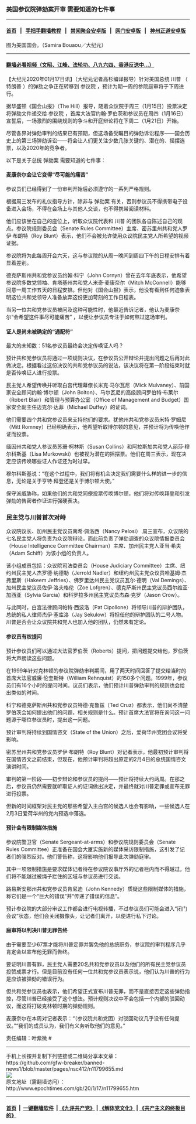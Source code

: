 ### 美国参议院弹劾案开审 需要知道的七件事
------------------------

#### [首页](https://github.com/gfw-breaker/banned-news1/blob/master/README.md) &nbsp;&nbsp;|&nbsp;&nbsp; [手把手翻墙教程](https://github.com/gfw-breaker/guides/wiki) &nbsp;&nbsp;|&nbsp;&nbsp; [禁闻聚合安卓版](https://github.com/gfw-breaker/bn-android) &nbsp;&nbsp;|&nbsp;&nbsp; [网门安卓版](https://github.com/oGate2/oGate) &nbsp;&nbsp;|&nbsp;&nbsp; [神州正道安卓版](https://github.com/SzzdOgate/update) 



<div><img alt="" class="aligncenter wp-post-image" src="http://i.epochtimes.com/assets/uploads/2018/11/790171d9ab1fa24838c45799fc1d644d-600x400.jpg"/>
<div class="red16 caption">
 图为美国国会。（Samira Bouaou／大纪元）
</div>
</div><hr/>

#### [翻墙必看视频（文昭、江峰、法轮功、八九六四、香港反送中...）](http://167.172.214.107/home.html)

<div><p>
 【大纪元2020年01月17日讯】（大纪元记者高杉编译报导）针对美国总统
 <ok href="http://www.epochtimes.com/gb/tag/%E5%B7%9D%E6%99%AE.html">
  川普
 </ok>
 （
 <ok href="http://www.epochtimes.com/gb/tag/%E7%89%B9%E6%9C%97%E6%99%AE.html">
  特朗普
 </ok>
 ）的弹劾之争正在转移到
 <ok href="http://www.epochtimes.com/gb/tag/%E5%8F%82%E8%AE%AE%E9%99%A2.html">
  参议院
 </ok>
 ，预计为期一周的参院庭审将于下周进行。
</p>
<p>
 据华盛顿《国会山报》（The Hill）报导，随着众议院于周三（1月15日）投票决定将弹劾文件递交给
 <ok href="http://www.epochtimes.com/gb/tag/%E5%8F%82%E8%AE%AE%E9%99%A2.html">
  参议院
 </ok>
 ，首席大法官约翰‧罗伯茨和参议员在周四（1月16日）宣誓后，一场激烈的围绕规则的争斗和开庭辩论将在下周二（1月21日）开始。
</p>
<p>
 尽管各界对弹劾审判的结果已有预期，但这场备受瞩目的弹劾诉讼程序——国会历史上的第三场弹劾诉讼——将会让人们更关注少数几张关键的、潜在的、摇摆选票，以及2020年的竞争者。
</p>
<p>
 以下是关于总统
 <ok href="http://www.epochtimes.com/gb/tag/%E5%BC%B9%E5%8A%BE%E6%A1%88.html">
  弹劾案
 </ok>
 需要知道的七件事：
</p>
<h4>
 麦康奈尔会让它变得“尽可能的痛苦”
</h4>
<p>
 参议员们已经得到了一份审判开始后必须遵守的一系列严格规则。
</p>
<p>
 根据周三发布的礼仪指导方针，除非与
 <ok href="http://www.epochtimes.com/gb/tag/%E5%BC%B9%E5%8A%BE%E6%A1%88.html">
  弹劾案
 </ok>
 有关，否则参议员不得携带电子设备进入会场，不得在会场上与其他人交谈，也不得携带阅读材料。
</p>
<p>
 他们应该坐在自己的座位上，听取众议院代表和
 <ok href="http://www.epochtimes.com/gb/tag/%E5%B7%9D%E6%99%AE.html">
  川普
 </ok>
 的团队各自陈述自己的观点。参议院规则委员会（Senate Rules Committee）主席、密苏里州共和党人罗伊‧布朗特（Roy Blunt）表示，他们不会被允许使用众议院民主党人所希望的视频证据。
</p>
<p>
 参议院将为此每周开会六天，这与参议院的从周一晚间到周四下午的日程安排有着显着差别。
</p>
<p>
 德克萨斯州共和党参议员约翰‧科宁（John Cornyn）曾在去年年底表示，他希望参议院多数党领袖、肯塔基州共和党人米奇‧麦康奈尔（Mitch McConnell）能够同意一周工作五天的日程安排。但他对《国会山报》表示，他没有看到任何迹象表明这位共和党领导人准备放弃这份更加苛刻的工作日程表。
</p>
<p>
 当另一位共和党参议员被问及这种可能性时，他最近告诉记者，他认为麦康奈尔“会希望这件事尽可能痛苦” ，以便让参议员专注于如何熬过这场审判。
</p>
<h4>
 证人是尚未被确定的“通配符”
</h4>
<p>
 最大的未知数：51名参议员最终会决定传唤证人吗？
</p>
<p>
 预计共和党参议员将通过一项规则决议，在参议员公开辩论并提出问题之后再对此做决定。根据看过这份决议的共和党参议员的说法，该决议将在第一阶段结束时就是否传唤证人进行投票。
</p>
<p>
 民主党人希望传唤并听取白宫代理幕僚长米克‧马尔瓦尼（Mick Mulvaney）、前国家安全顾问约翰‧博尔顿（John Bolton）、马尔瓦尼的高级顾问罗伯特‧布莱尔（Robert Blair）和管理与预算办公室（Office of Management and Budget）国家安全副主任迈克尔‧达菲（Michael Duffey）的证词。
</p>
<p>
 他们需要四个共和党参议员来支持他们的要求。犹他州共和党参议员米特‧罗姆尼（Mitt Romney）已经明确表示，他希望听取博尔顿的意见，并预计将为传唤他作证而投票。
</p>
<p>
 缅因州共和党人参议员苏珊‧柯林斯（Susan Collins）和阿拉斯加共和党人丽莎‧穆尔科斯基（Lisa Murkowski）也被视为潜在的摇摆票。他们在周三表示，现在决定应该传唤哪些证人作证还为时过早。
</p>
<p>
 穆尔科斯基说：“在这个过程中，我们将有机会决定我们需要什么样的进一步的信息，无论是关于亨特‧拜登还是关于博尔顿大使。”
</p>
<p>
 保守派威胁称，如果他们的共和党同僚投票传唤博尔顿，他们将对传唤拜登和引发弹劾的告密者作证进行强硬表决。
</p>
<h3>
 民主党与川普首次对峙
</h3>
<p>
 众议院议长、加州民主党议员南希‧佩洛西（Nancy Pelosi） 周三宣布，众议院的七名民主党人将负责为众议院辩论，而此前负责了弹劾调查的众议院情报委员会（House Intelligence Committee Chairman）主席、加州民主党人亚当‧希夫（Adam Schiff）为该小组的负责人。
</p>
<p>
 该小组成员包括：众议院司法委员会（House Judiciary Committee）主席、纽约州民主党人杰罗德‧纳德勒（Jerrold Nadler）和纽约州民主党众议员哈基姆‧杰弗里斯（Hakeem Jeffries）、佛罗里达州民主党议员瓦尔‧德明（Val Demings）、加州民主党议员佐伊‧洛夫格伦（Zoe Lofgren）、德克萨斯州民主党议员西尔维亚‧加西亚（Sylvia Garcia）和科罗拉多州民主党议员杰森‧克罗（Jason Crow）。
</p>
<p>
 与此同时，白宫法律顾问帕特‧西波洛（Pat Cipollone）将领导川普的辩护团队，总统的私人律师杰伊‧塞库洛（Jay Sekulow）将担任他的辩护团队的二号人物。川普是否会让众议院共和党人也加入他的团队，仍然未有定论。
</p>
<h4>
 参议员有权提问
</h4>
<p>
 预计参议员们可以通过大法官罗伯茨（Roberts）提问，把问题提交给他，罗伯茨将大声朗读这些问题。
</p>
<p>
 在1999年针对克林顿的参议院弹劾审判期间，用了两天时间回答了提交给当时的首席大法官威廉‧伦奎斯特（William Rehnquist）的150多个问题。1999年，参议员们有16个小时的提问时间。议员们表示，他们预计川普弹劾审判的规则也会给出类似的时间。
</p>
<p>
 科宁和德克萨斯州共和党参议员特德‧克鲁兹（Ted Cruz）都表示，他们尚不清楚罗伯茨会如何提出他们的问题，相关规则是什么。预计首席大法官将在询问这一问题源于哪位参议员时，提出这一问题。
</p>
<p>
 预计审判将持续到国情咨文（State of the Union）之后，爱荷华州党团会议将受影响。
</p>
<p>
 密苏里州共和党参议员罗伊‧布朗特（Roy Blunt）对记者表示，他最初预计审判将在国情咨文之前结束，但现在，他预计审判将超出原定的2月4日的总统国情咨文演讲时间。
</p>
<p>
 审判的第一阶段——初步辩论和参议员的提问——预计将持续大约两周。在那之后，参议员仍然需要就听取证人的证词做出决定，并最终就对川普定罪或宣布无罪进行投票。
</p>
<p>
 但新的时间框架对民主党的那些希望入主白宫的候选人也会有影响，一些候选人在2月3日爱荷华州的党内预选中落选。
</p>
<h4>
 预计会有限制媒体措施
</h4>
<p>
 参议院警卫官（Senate Sergeant-at-arms）和参议院规则委员会（Senate Rules Committee）正准备在国会大厦实施新的媒体采访限制措施，这引发了记者们的强烈反对。他们警告称，这将影响他们报导此次弹劾庭审。
</p>
<p>
 其中一项限制措施是要求媒体记者待在参议院议事厅外的记者栏内而不得越过。他们将不能越过被绳子拦住的区域与参议员进行交谈。
</p>
<p>
 路易斯安那州共和党参议员肯尼迪（John Kennedy）质疑这些限制媒体的措施，称它们是一个“巨大的错误”并“传递了错误的信息”。
</p>
<p>
 预计参议院的大部分审议工作都会进行电视转播，不过参议员们可能会进入“闭门会议”状态，他们会关闭摄像头，让记者们离开，以便进行私下讨论。
</p>
<h4>
 庭审将以判决川普无罪告终
</h4>
<p>
 由于需要至少67票才能将川普定罪并罢免他的总统职务，参议院的审判程序几乎肯定会以宣布他无罪而告终。
</p>
<p>
 要证明川普有罪，民主党人需要20名共和党参议员以及他们的所有民主党参议员投赞成票才行。但是目前没有任何一位共和党参议员表示说，他们认为川普的行为是应该被弹劾的错误行为。
</p>
<p>
 但共和党参议员也表示，他们希望正式宣布川普无罪，而不是直接否定这些弹劾指控，尽管川普已经接受了这个想法。预计规则决议中不会包括一个内部的驳回动议，而这将打破克林顿时期的弹劾规则。
</p>
<p>
 麦康奈尔在本周对记者表示：“（参议院共和党团）对驳回动议几乎没有任何提议。”“我们的成员认为，我们有义务听取他们的意见。”
</p>
<p>
 责任编辑：叶紫微 #
</p>
</div>
<hr/>
手机上长按并复制下列链接或二维码分享本文章：<br/>
https://github.com/gfw-breaker/banned-news1/blob/master/pages/nsc412/n11799655.md <br/>
<a href='https://github.com/gfw-breaker/banned-news1/blob/master/pages/nsc412/n11799655.md'><img src='https://github.com/gfw-breaker/banned-news1/blob/master/pages/nsc412/n11799655.md.png'/></a> <br/>
原文地址（需翻墙访问）：http://www.epochtimes.com/gb/20/1/17/n11799655.htm


------------------------
#### [首页](https://github.com/gfw-breaker/banned-news1/blob/master/README.md) &nbsp;|&nbsp; [一键翻墙软件](https://github.com/gfw-breaker/nogfw/blob/master/README.md) &nbsp;| [《九评共产党》](https://github.com/gfw-breaker/9ping.md/blob/master/README.md#九评之一评共产党是什么) | [《解体党文化》](https://github.com/gfw-breaker/jtdwh.md/blob/master/README.md) | [《共产主义的终极目的》](https://github.com/gfw-breaker/gczydzjmd.md/blob/master/README.md)


<img src='http://gfw-breaker.win/banned-news/pages/nsc412/n11799655.md' width='0px' height='0px'/>